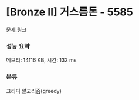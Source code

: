 # [Bronze II] 거스름돈 - 5585 

[문제 링크](https://www.acmicpc.net/problem/5585) 

### 성능 요약

메모리: 14116 KB, 시간: 132 ms

### 분류

그리디 알고리즘(greedy)

